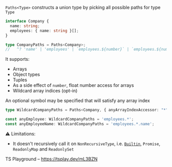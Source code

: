 `Paths<Type>` constructs a union type by picking all possible paths for type `Type`

```ts
interface Company {
  name: string;
  employees: { name: string }[];
}

type CompanyPaths = Paths<Company>;
//   ^? 'name' | 'employees' | `employees.${number}` | `employees.${number}.name`
```

It supports:

- Arrays
- Object types
- Tuples
- As a side effect of `number`, float number access for arrays
- Wildcard array indices (opt-in)

An optional symbol may be specified that will satisfy any array index

```ts
type WildcardCompanyPaths = Paths<Company, { anyArrayIndexAccessor: "*" }>;

const anyEmployee: WildcardCompanyPaths = 'employees.*';
const anyEmployeeName: WildcardCompanyPaths = 'employees.*.name';
```

⚠️ Limitations:

- It doesn't recursively call it on `NonRecursiveType`, i.e. [`Builtin`](/lib/built-in/), `Promise`, `ReadonlyMap` and
  `ReadonlySet`

TS Playground – https://tsplay.dev/mL3BZN
